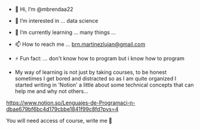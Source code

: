 - 👋 Hi, I’m @mbrendaa22
- 👀 I’m interested in ... data science
- 🌱 I’m currently learning ... many things ...
- 📫 How to reach me ... brn.martinezlujan@gmail.com
- ⚡ Fun fact: ... don't know how to program but i know how to program

- My way of learning is not just by taking courses, to be honest sometimes I get bored and distracted so as I am quite organized I started writing in 'Notion' a little about some technical concepts that can help me and why not others...

https://www.notion.so/Lenguajes-de-Programaci-n-dbae679bf6bc4d179cbbe1841f99c8fd?pvs=4

You will need access of course, write me 👋
<!---
mbrendaa22/mbrendaa22 is a ✨ special ✨ repository because its `README.md` (this file) appears on your GitHub profile.
You can click the Preview link to take a look at your changes.
--->
